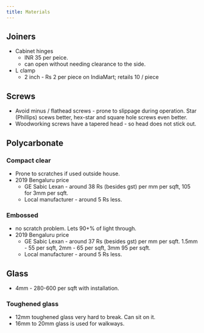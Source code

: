```yaml
---
title: Materials
---
```


## Joiners
- Cabinet hinges
  - INR 35 per peice.
  - can open without needing clearance to the side. 
- L clamp
  - 2 inch - Rs 2 per piece on IndiaMart; retails 10 / piece 

## Screws
- Avoid minus / flathead screws - prone to slippage during operation. Star (Phillips) scews better, hex-star and square hole screws even better.
- Woodworking screws have a tapered head - so head does not stick out.

## Polycarbonate
### Compact clear
- Prone to scratches if used outside house.
- 2019 Bengaluru price
  - GE Sabic Lexan - around 38 Rs (besides gst) per mm per sqft, 105 for 3mm per sqft.
  - Local manufacturer - around 5 Rs less. 

### Embossed
- no scratch problem. Lets 90+% of light through.
- 2019 Bengaluru price
  - GE Sabic Lexan - around 37 Rs (besides gst) per mm per sqft. 1.5mm - 55 per sqft, 2mm - 65 per sqft, 3mm 95 per sqft.  
  - Local manufacturer - around 5 Rs less. 

## Glass
- 4mm - 280-600 per sqft with installation.

### Toughened glass
- 12mm toughened glass very hard to break. Can sit on it.
- 16mm to 20mm glass is used for walkways.
